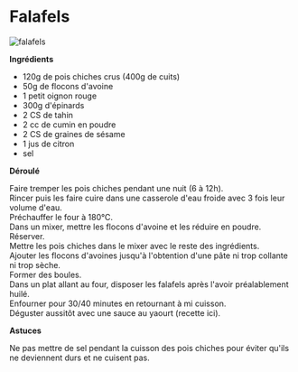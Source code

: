 # Falafels

![falafels](https://github.com/bndct-lmbrt/mes-recettes/blob/master/medias/fallalfel.JPG)

**Ingrédients**  
 

* 120g de pois chiches crus (400g de cuits)
* 50g de flocons d'avoine
* 1 petit oignon rouge
* 300g d'épinards
* 2 CS de tahin
* 2 cc de cumin en poudre
* 2 CS de graines de sésame
* 1 jus de citron
* sel


**Déroulé**

 Faire tremper les pois chiches pendant une nuit (6 à 12h).  
Rincer puis les faire cuire dans une casserole d'eau froide avec 3 fois leur volume d'eau.  
Préchauffer le four à 180°C.  
Dans un mixer, mettre les flocons d'avoine et les réduire en poudre. Réserver.  
Mettre les pois chiches dans le mixer avec le reste des ingrédients.  
Ajouter les flocons d'avoines jusqu'à l'obtention d'une pâte ni trop collante ni trop sèche.  
Former des boules.  
Dans un plat allant au four, disposer les falafels après l'avoir préalablement huilé.  
Enfourner pour 30/40 minutes en retournant à mi cuisson.  
Déguster aussitôt avec une sauce au yaourt (recette ici).  


**Astuces** 

Ne pas mettre de sel pendant la cuisson des pois chiches pour éviter qu'ils ne deviennent durs et ne cuisent pas.   

